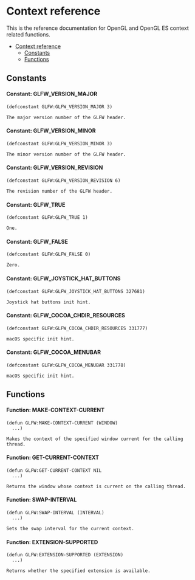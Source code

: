 # Context reference

This is the reference documentation for OpenGL and OpenGL ES context related functions.

* [Context reference](/docs/context-reference.md#context-reference)
  * [Constants](/docs/context-reference.md#constants)
  * [Functions](/docs/context-reference.md#functions)

## Constants

#### Constant: GLFW\_VERSION\_MAJOR

```Lisp
(defconstant GLFW:GLFW_VERSION_MAJOR 3)
```

````
The major version number of the GLFW header.
````

#### Constant: GLFW\_VERSION\_MINOR

```Lisp
(defconstant GLFW:GLFW_VERSION_MINOR 3)
```

````
The minor version number of the GLFW header.
````

#### Constant: GLFW\_VERSION\_REVISION

```Lisp
(defconstant GLFW:GLFW_VERSION_REVISION 6)
```

````
The revision number of the GLFW header.
````

#### Constant: GLFW\_TRUE

```Lisp
(defconstant GLFW:GLFW_TRUE 1)
```

````
One.
````

#### Constant: GLFW\_FALSE

```Lisp
(defconstant GLFW:GLFW_FALSE 0)
```

````
Zero.
````

#### Constant: GLFW\_JOYSTICK\_HAT\_BUTTONS

```Lisp
(defconstant GLFW:GLFW_JOYSTICK_HAT_BUTTONS 327681)
```

````
Joystick hat buttons init hint.
````

#### Constant: GLFW\_COCOA\_CHDIR\_RESOURCES

```Lisp
(defconstant GLFW:GLFW_COCOA_CHDIR_RESOURCES 331777)
```

````
macOS specific init hint.
````

#### Constant: GLFW\_COCOA\_MENUBAR

```Lisp
(defconstant GLFW:GLFW_COCOA_MENUBAR 331778)
```

````
macOS specific init hint.
````

## Functions

#### Function: MAKE-CONTEXT-CURRENT

```Lisp
(defun GLFW:MAKE-CONTEXT-CURRENT (WINDOW)
  ...)
```

````
Makes the context of the specified window current for the calling thread.
````

#### Function: GET-CURRENT-CONTEXT

```Lisp
(defun GLFW:GET-CURRENT-CONTEXT NIL
  ...)
```

````
Returns the window whose context is current on the calling thread. 
````

#### Function: SWAP-INTERVAL

```Lisp
(defun GLFW:SWAP-INTERVAL (INTERVAL)
  ...)
```

````
Sets the swap interval for the current context.
````

#### Function: EXTENSION-SUPPORTED

```Lisp
(defun GLFW:EXTENSION-SUPPORTED (EXTENSION)
  ...)
```

````
Returns whether the specified extension is available.
````

